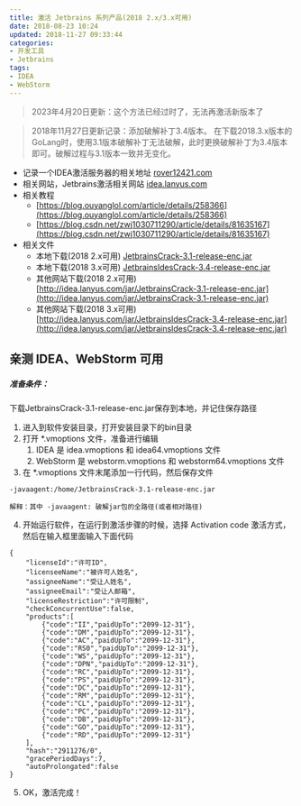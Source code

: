 ```yaml
---
title: 激活 Jetbrains 系列产品(2018 2.x/3.x可用)
date: 2018-08-23 10:24
updated: 2018-11-27 09:33:44
categories:
- 开发工具
- Jetbrains
tags: 
- IDEA
- WebStorm
---
```

> 2023年4月20日更新：这个方法已经过时了，无法再激活新版本了

> 2018年11月27日更新记录：添加破解补丁3.4版本。
    在下载2018.3.x版本的GoLang时，使用3.1版本破解补丁无法破解，此时更换破解补丁为3.4版本即可。破解过程与3.1版本一致并无变化。

- 记录一个IDEA激活服务器的相关地址 [rover12421.com](https://rover12421.com/)
- 相关网站，Jetbrains激活相关网站 [idea.lanyus.com](http://idea.lanyus.com/)
- 相关教程 
  - [https://blog.ouyanglol.com/article/details/258366](https://blog.ouyanglol.com/article/details/258366)
  - [https://blog.csdn.net/zwj1030711290/article/details/81635167](https://blog.csdn.net/zwj1030711290/article/details/81635167)
- 相关文件
  - 本地下载(2018 2.x可用) [JetbrainsCrack-3.1-release-enc.jar](./JetbrainsCrack-3.1-release-enc.jar)
  - 本地下载(2018 3.x可用) [JetbrainsIdesCrack-3.4-release-enc.jar](./JetbrainsIdesCrack-3.4-release-enc.jar)
  - 其他网站下载(2018 2.x可用) [http://idea.lanyus.com/jar/JetbrainsCrack-3.1-release-enc.jar](http://idea.lanyus.com/jar/JetbrainsCrack-3.1-release-enc.jar)
  - 其他网站下载(2018 3.x可用) [http://idea.lanyus.com/jar/JetbrainsIdesCrack-3.4-release-enc.jar](http://idea.lanyus.com/jar/JetbrainsIdesCrack-3.4-release-enc.jar)

## 亲测 IDEA、WebStorm 可用

##### 准备条件：
下载JetbrainsCrack-3.1-release-enc.jar保存到本地，并记住保存路径

1. 进入到软件安装目录，打开安装目录下的bin目录
2. 打开 *.vmoptions 文件，准备进行编辑
    1. IDEA 是 idea.vmoptions 和 idea64.vmoptions 文件
    2. WebStorm 是 webstorm.vmoptions 和 webstorm64.vmoptions 文件
3. 在 *.vmoptions 文件末尾添加一行代码，然后保存文件

```
-javaagent:/home/JetbrainsCrack-3.1-release-enc.jar

解释：其中 -javaagent: 破解jar包的全路径(或者相对路径)
```

4. 开始运行软件，在运行到激活步骤的时候，选择 Activation code 激活方式，然后在输入框里面输入下面代码

```
{
    "licenseId":"许可ID",
    "licenseeName":"被许可人姓名",
    "assigneeName":"受让人姓名",
    "assigneeEmail":"受让人邮箱",
    "licenseRestriction":"许可限制",
    "checkConcurrentUse":false,
    "products":[
        {"code":"II","paidUpTo":"2099-12-31"},
        {"code":"DM","paidUpTo":"2099-12-31"},
        {"code":"AC","paidUpTo":"2099-12-31"},
        {"code":"RS0","paidUpTo":"2099-12-31"},
        {"code":"WS","paidUpTo":"2099-12-31"},
        {"code":"DPN","paidUpTo":"2099-12-31"},
        {"code":"RC","paidUpTo":"2099-12-31"},
        {"code":"PS","paidUpTo":"2099-12-31"},
        {"code":"DC","paidUpTo":"2099-12-31"},
        {"code":"RM","paidUpTo":"2099-12-31"},
        {"code":"CL","paidUpTo":"2099-12-31"},
        {"code":"PC","paidUpTo":"2099-12-31"},
        {"code":"DB","paidUpTo":"2099-12-31"},
        {"code":"GO","paidUpTo":"2099-12-31"},
        {"code":"RD","paidUpTo":"2099-12-31"}
    ],
    "hash":"2911276/0",
    "gracePeriodDays":7,
    "autoProlongated":false
}
```

5. OK，激活完成！
